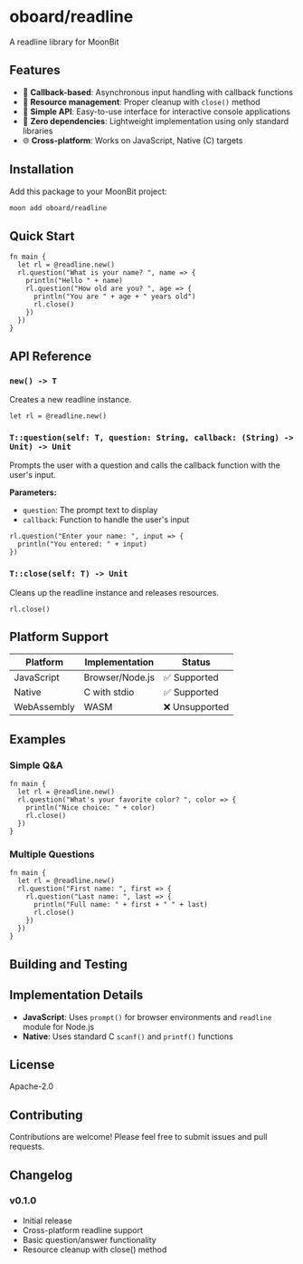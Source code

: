 # oboard/readline

A readline library for MoonBit

## Features

- 🔄 **Callback-based**: Asynchronous input handling with callback functions
- 🧹 **Resource management**: Proper cleanup with `close()` method
- 📝 **Simple API**: Easy-to-use interface for interactive console applications
- 🚀 **Zero dependencies**: Lightweight implementation using only standard libraries
- 🌐 **Cross-platform**: Works on JavaScript, Native (C) targets

## Installation

Add this package to your MoonBit project:

```bash
moon add oboard/readline
```

## Quick Start

```moonbit
fn main {
  let rl = @readline.new()
  rl.question("What is your name? ", name => {
    println("Hello " + name)
    rl.question("How old are you? ", age => {
      println("You are " + age + " years old")
      rl.close()
    })
  })
}
```

## API Reference

### `new() -> T`

Creates a new readline instance.

```moonbit
let rl = @readline.new()
```

### `T::question(self: T, question: String, callback: (String) -> Unit) -> Unit`

Prompts the user with a question and calls the callback function with the user's input.

**Parameters:**
- `question`: The prompt text to display
- `callback`: Function to handle the user's input

```moonbit
rl.question("Enter your name: ", input => {
  println("You entered: " + input)
})
```

### `T::close(self: T) -> Unit`

Cleans up the readline instance and releases resources.

```moonbit
rl.close()
```

## Platform Support

| Platform | Implementation | Status |
|----------|----------------|--------|
| JavaScript | Browser/Node.js | ✅ Supported |
| Native | C with stdio | ✅ Supported |
| WebAssembly | WASM | ❌ Unsupported |

## Examples

### Simple Q&A

```moonbit
fn main {
  let rl = @readline.new()
  rl.question("What's your favorite color? ", color => {
    println("Nice choice: " + color)
    rl.close()
  })
}
```

### Multiple Questions

```moonbit
fn main {
  let rl = @readline.new()
  rl.question("First name: ", first => {
    rl.question("Last name: ", last => {
      println("Full name: " + first + " " + last)
      rl.close()
    })
  })
}
```

## Building and Testing

## Implementation Details

- **JavaScript**: Uses `prompt()` for browser environments and `readline` module for Node.js
- **Native**: Uses standard C `scanf()` and `printf()` functions

## License

Apache-2.0

## Contributing

Contributions are welcome! Please feel free to submit issues and pull requests.

## Changelog

### v0.1.0
- Initial release
- Cross-platform readline support
- Basic question/answer functionality
- Resource cleanup with close() method